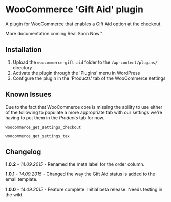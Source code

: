 # WooCommerce 'Gift Aid' plugin

A plugin for WooCommerce that enables a Gift Aid option at the checkout.

More documentation coming Real Soon Now™.

## Installation

1. Upload the `woocommerce-gift-aid` folder to the `/wp-content/plugins/` directory
2. Activate the plugin through the 'Plugins' menu in WordPress
3. Configure the plugin in the 'Products' tab of the WooCommerce settings

## Known Issues

Due to the fact that WooCommerce core is missing the ability to use either of the following to populate a more appropriate tab with our settings we're having to put them in the *Products* tab for now.

`woocommerce_get_settings_checkout`

`woocommerce_get_settings_tax`

## Changelog

**1.0.2** - *14.09.2015* - Renamed the meta label for the order column.

**1.0.1** - *14.09.2015* - Changed the way the Gift Aid status is added to the email template.

**1.0.0** - *14.09.2015* - Feature complete. Initial beta release. Needs testing in the wild.
